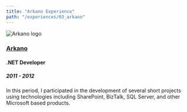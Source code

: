 ```yaml
---
title: "Arkano Experience"
path: "/experiences/03_arkano"
---
```


<img alt="Arkano logo" src="/company-logos/arkano.webp">

### [Arkano](https://www.arkanosoft.com/)

#### .NET Developer

##### 2011 - 2012

In this period, I participated in the development of several short projects using technologies including SharePoint, BizTalk, SQL Server, and other Microsoft based products.
